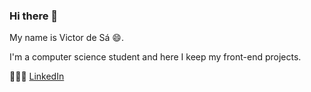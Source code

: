 ### Hi there 👋

My name is Victor de Sá 😄.

I'm a computer science student and here I keep my front-end projects.

👨🏾‍🦱 [LinkedIn](https://www.linkedin.com/in/victordesa20/)
